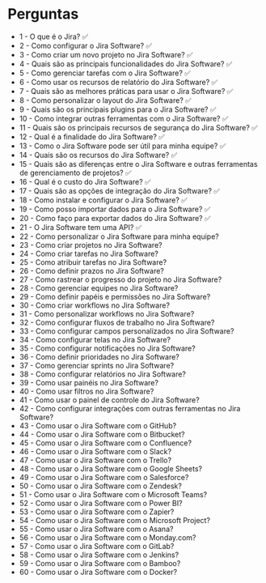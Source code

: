 # Perguntas


- 1 - O que é o Jira? ✅
- 2 - Como configurar o Jira Software? ✅
- 3 - Como criar um novo projeto no Jira Software? ✅
- 4 - Quais são as principais funcionalidades do Jira Software? ✅
- 5 - Como gerenciar tarefas com o Jira Software? ✅
- 6 - Como usar os recursos de relatório do Jira Software? ✅
- 7 - Quais são as melhores práticas para usar o Jira Software? ✅
- 8 - Como personalizar o layout do Jira Software? ✅
- 9 - Quais são os principais plugins para o Jira Software? ✅ 
- 10 - Como integrar outras ferramentas com o Jira Software? ✅ 
- 11 - Quais são os principais recursos de segurança do Jira Software? ✅ 
- 12 - Qual é a finalidade do Jira Software? ✅
- 13 - Como o Jira Software pode ser útil para minha equipe? ✅
- 14 - Quais são os recursos do Jira Software? ✅
- 15 - Quais são as diferenças entre o Jira Software e outras ferramentas de gerenciamento de projetos? ✅
- 16 - Qual é o custo do Jira Software? ✅
- 17 - Quais são as opções de integração do Jira Software? ✅
- 18 - Como instalar e configurar o Jira Software? ✅
- 19 - Como posso importar dados para o Jira Software? ✅
- 20 - Como faço para exportar dados do Jira Software? ✅
- 21 - O Jira Software tem uma API? ✅
- 22 - Como personalizar o Jira Software para minha equipe?
- 23 - Como criar projetos no Jira Software?
- 24 - Como criar tarefas no Jira Software?
- 25 - Como atribuir tarefas no Jira Software?
- 26 - Como definir prazos no Jira Software?
- 27 - Como rastrear o progresso do projeto no Jira Software?
- 28 - Como gerenciar equipes no Jira Software?
- 29 - Como definir papéis e permissões no Jira Software?
- 30 - Como criar workflows no Jira Software?
- 31 - Como personalizar workflows no Jira Software?
- 32 - Como configurar fluxos de trabalho no Jira Software?
- 33 - Como configurar campos personalizados no Jira Software?
- 34 - Como configurar telas no Jira Software?
- 35 - Como configurar notificações no Jira Software?
- 36 - Como definir prioridades no Jira Software?
- 37 - Como gerenciar sprints no Jira Software?
- 38 - Como configurar relatórios no Jira Software?
- 39 - Como usar painéis no Jira Software?
- 40 - Como usar filtros no Jira Software?
- 41 - Como usar o painel de controle do Jira Software?
- 42 - Como configurar integrações com outras ferramentas no Jira Software?
- 43 - Como usar o Jira Software com o GitHub?
- 44 - Como usar o Jira Software com o Bitbucket?
- 45 - Como usar o Jira Software com o Confluence?
- 46 - Como usar o Jira Software com o Slack?
- 47 - Como usar o Jira Software com o Trello?
- 48 - Como usar o Jira Software com o Google Sheets?
- 49 - Como usar o Jira Software com o Salesforce?
- 50 - Como usar o Jira Software com o Zendesk?
- 51 - Como usar o Jira Software com o Microsoft Teams?
- 52 - Como usar o Jira Software com o Power BI?
- 53 - Como usar o Jira Software com o Zapier?
- 54 - Como usar o Jira Software com o Microsoft Project?
- 55 - Como usar o Jira Software com o Asana?
- 56 - Como usar o Jira Software com o Monday.com?
- 57 - Como usar o Jira Software com o GitLab?
- 58 - Como usar o Jira Software com o Jenkins?
- 59 - Como usar o Jira Software com o Bamboo?
- 60 - Como usar o Jira Software com o Docker?
